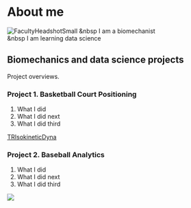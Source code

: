 # About me
![FacultyHeadshotSmall](https://github.com/user-attachments/assets/c294fc01-3193-49e0-8d8f-46cc22b17b5d)
&nbsp I am a biomechanist <br />
&nbsp I am learning data science

## Biomechanics and data science projects
Project overviews.

### Project 1. Basketball Court Positioning
1. What I did
2. What I did next
3. What I did third

[TRIsokineticDyna](https://github.com/sleigh79/BiomechanicsPortfolio/blob/main/TRIsokineticDyna.pdf)

### Project 2. Baseball Analytics
1. What I did
2. What I did next
3. What I did third

![](https://github.com/user-attachments/assets/f7cee4e0-8218-44b5-95cc-1e4ddbefd638)

